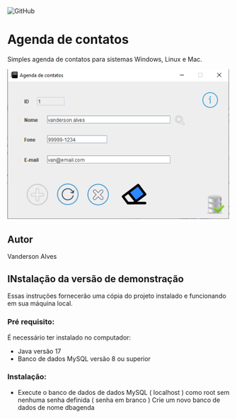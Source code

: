 ![GitHub](https://img.shields.io/github/license/Vansk1/agenda?style=for-the-badge)
# Agenda de contatos 
Simples agenda de contatos para sistemas Windows, Linux e Mac.

![Print da Tela](https://github.com/Vansk1/Agenda/blob/main/img/Sem%20t%C3%ADtulo.png)
## Autor
Vanderson Alves


## INstalação da versão de demonstração
Essas instruções fornecerão uma cópia do projeto instalado e funcionando em sua máquina local.
### Pré requisito:
É necessário ter instalado no computador:
* Java versão 17
* Banco de dados MySQL versão 8 ou superior
### Instalação:
* Execute o banco de dados de dados MySQL ( localhost ) como root sem nenhuma senha definida ( senha em branco )
Crie um novo banco de dados de nome dbagenda
